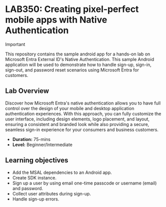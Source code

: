 # LAB350: Creating pixel-perfect mobile apps with Native Authentication

> [!IMPORTANT]  
> This repository contains the sample android app for a hands-on lab on Microsoft Entra External ID's Native Authentication. This sample Android application will be used to demonstrate how to handle sign-up, sign-in, sign-out, and password reset scenarios using Microsoft Entra for customers.

## Lab Overview

Discover how Microsoft Entra's native authentication allows you to have full control over the design of your mobile and desktop application authentication experiences. With this approach, you can fully customize the user interface, including design elements, logo placement, and layout, ensuring a consistent and branded look while also providing a secure, seamless sign-in experience for your consumers and business customers.

- **Duration:** 75-mins
- **Level:** Beginner/Intermediate

## Learning objectives
- Add the MSAL dependencies to an Android app.
- Create SDK instance.
- Sign up a user by using email one-time passcode or username (email) and password.
- Collect user attributes during sign-up.
- Handle sign-up errors.
